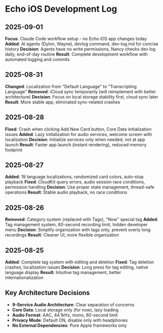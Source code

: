 # Echo iOS Development Log

## 2025-09-01
**Focus**: Claude Code workflow setup - no Echo iOS app changes today
**Added**: AI agents (Dylon, Wayne), devlog command, dev-log.md for concise history
**Decision**: Agents have no write permissions, Nancy checks dev log daily, end-of-day routine
**Result**: Complete development workflow with automated logging and commits

## 2025-08-31
**Changed**: Localization from "Default Language" to "Transcripting Language"
**Removed**: iCloud sync temporarily (will reimplement with better architecture)
**Decision**: Focus on local storage stability first, cloud sync later
**Result**: More stable app, eliminated sync-related crashes

## 2025-08-28
**Fixed**: Crash when clicking Add New Card button, Core Data initialization issues
**Added**: Lazy initialization for audio services, welcome screen with localization
**Decision**: Initialize services only when needed, not at app launch
**Result**: Faster app launch (instant rendering), reduced memory footprint

## 2025-08-27
**Added**: 19 language localizations, randomized card colors, auto-stop playback
**Fixed**: CloudKit query errors, audio session race conditions, permission handling
**Decision**: Use proper state management, thread-safe operations
**Result**: Stable audio playback, no race conditions

## 2025-08-26
**Removed**: Category system (replaced with Tags), "Now" special tag
**Added**: Tag management system, 60-second recording limit, hidden developer menu
**Decision**: Simplify organization with tags only, prevent overly long recordings
**Result**: Cleaner UI, more flexible organization

## 2025-08-25
**Added**: Complete tag system with editing and deletion
**Fixed**: Tag deletion crashes, localization issues
**Decision**: Long press for tag editing, native language display
**Result**: Intuitive tag management, better internationalization

## Key Architecture Decisions
- **9-Service Audio Architecture**: Clear separation of concerns
- **Core Data**: Local storage only (for now), lazy loading
- **Audio Format**: AAC, 44.1kHz, mono, 60-second limit
- **Privacy Mode**: Default ON, disable only with headphones
- **No External Dependencies**: Pure Apple frameworks only
